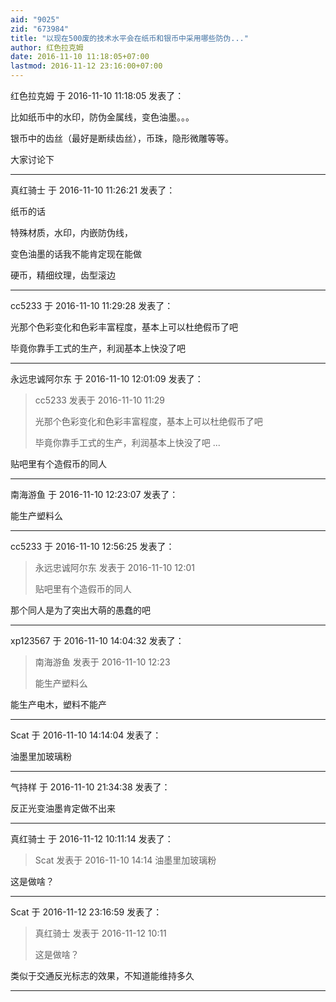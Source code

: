 ```yaml
---
aid: "9025"
zid: "673984"
title: "以现在500废的技术水平会在纸币和银币中采用哪些防伪..."
author: 红色拉克姆
date: 2016-11-10 11:18:05+07:00
lastmod: 2016-11-12 23:16:00+07:00
---
```


红色拉克姆 于 2016-11-10 11:18:05 发表了：

比如纸币中的水印，防伪金属线，变色油墨。。。

银币中的齿丝（最好是断续齿丝），币珠，隐形微雕等等。

大家讨论下

---

真红骑士 于 2016-11-10 11:26:21 发表了：

纸币的话

特殊材质，水印，内嵌防伪线，

变色油墨的话我不能肯定现在能做

硬币，精细纹理，齿型滚边

---

cc5233 于 2016-11-10 11:29:28 发表了：

光那个色彩变化和色彩丰富程度，基本上可以杜绝假币了吧

毕竟你靠手工式的生产，利润基本上快没了吧

---

永远忠诚阿尔东 于 2016-11-10 12:01:09 发表了：

> cc5233 发表于 2016-11-10 11:29
>
> 光那个色彩变化和色彩丰富程度，基本上可以杜绝假币了吧
>
> 毕竟你靠手工式的生产，利润基本上快没了吧 ...

贴吧里有个造假币的同人

---

南海游鱼 于 2016-11-10 12:23:07 发表了：

能生产塑料么

---

cc5233 于 2016-11-10 12:56:25 发表了：

> 永远忠诚阿尔东 发表于 2016-11-10 12:01
>
> 贴吧里有个造假币的同人

那个同人是为了突出大萌的愚蠢的吧

---

xp123567 于 2016-11-10 14:04:32 发表了：

> 南海游鱼 发表于 2016-11-10 12:23
>
> 能生产塑料么

能生产电木，塑料不能产

---

Scat 于 2016-11-10 14:14:04 发表了：

油墨里加玻璃粉

---

气持样 于 2016-11-10 21:34:38 发表了：

反正光变油墨肯定做不出来

---

真红骑士 于 2016-11-12 10:11:14 发表了：

> Scat 发表于 2016-11-10 14:14 油墨里加玻璃粉

这是做啥？

---

Scat 于 2016-11-12 23:16:59 发表了：

> 真红骑士 发表于 2016-11-12 10:11
>
> 这是做啥？

类似于交通反光标志的效果，不知道能维持多久

---
